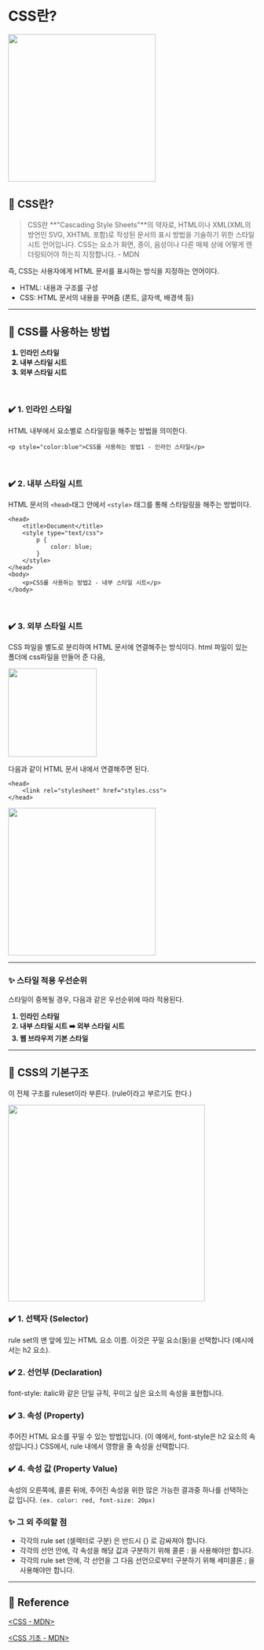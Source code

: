# CSS란?

<img src = "https://velog.velcdn.com/images/6464106/post/1c32d741-be7f-46eb-b83f-3483ec181e28/image.png" width = "300px">

## 📌 CSS란?
> CSS란 **"Cascading Style Sheets"**의 약자로,
HTML이나 XML(XML의 방언인 SVG, XHTML 포함)로 작성된 문서의 표시 방법을 기술하기 위한 스타일 시트 언어입니다. CSS는 요소가 화면, 종이, 음성이나 다른 매체 상에 어떻게 렌더링되어야 하는지 지정합니다. - MDN

즉, CSS는 사용자에게 HTML 문서를 표시하는 방식을 지정하는 언어이다.
<ul>
  <li>HTML: 내용과 구조를 구성</li>
  <li>CSS: HTML 문서의 내용을 꾸며줌 (폰트, 글자색, 배경색 등)</li>
</ul>

<hr>

## 📌 CSS를 사용하는 방법

<ol style="font-weight:900">
  <li>인라인 스타일</li>
  <li>내부 스타일 시트</li>
  <li>외부 스타일 시트</li>
</ol>
<br>


### ✔️ 1. 인라인 스타일
HTML 내부에서 요소별로 스타일링을 해주는 방법을 의미한다. 

```
<p style="color:blue">CSS를 사용하는 방법1 - 인라인 스타일</p>
```
<br>

### ✔️ 2. 내부 스타일 시트
HTML 문서의 ```<head>```태그 안에서 ```<style>``` 태그를 통해 스타일링을 해주는 방법이다.

```
<head>
    <title>Document</title>
    <style type="text/css">
        p {
            color: blue;
        }
    </style>
</head>
<body>
    <p>CSS를 사용하는 방법2 - 내부 스타일 시트</p>
</body>

```
<br>

### ✔️ 3. 외부 스타일 시트
CSS 파일을 별도로 분리하여 HTML 문서에 연결해주는 방식이다.
html 파일이 있는 폴더에 css파일을 만들어 준 다음, 

<img src = "https://velog.velcdn.com/images/6464106/post/02f8e123-da17-4ee5-a41c-f5eff45a15ec/image.png" width = "180px" float = "left" ><div style="clear: both;"></div>


다음과 같이 HTML 문서 내에서 연결해주면 된다.

```
<head>
    <link rel="stylesheet" href="styles.css">
</head>
```
<img src = "https://velog.velcdn.com/images/6464106/post/b61cc7d5-8a94-4ff8-b07a-9effee34e6d7/image.png" width = "300px" float = "left" ><div style="clear: both;"></div>


<hr>

### ✨ 스타일 적용 우선순위
스타일이 중복될 경우, 다음과 같은 우선순위에 따라 적용된다.
<ol style="font-weight:700">
  <li>인라인 스타일</li>
  <li>내부 스타일 시트 ➡️ 외부 스타일 시트</li>
  <li>웹 브라우저 기본 스타일</li>
</ol>
<hr>

## 📌 CSS의 기본구조
이 전체 구조를 ruleset이라 부른다. (rule이라고 부르기도 한다.)

<img src = "https://velog.velcdn.com/images/6464106/post/8b503bcc-dc7e-439f-8719-339a0e5eda9e/image.png" width = "400px" float = "left" ><div style="clear: both;"></div>

### ✔️ 1. 선택자 (Selector)
rule set의 맨 앞에 있는 HTML 요소 이름. 이것은 꾸밀 요소(들)을 선택합니다 (예시에서는 h2 요소).

### ✔️ 2. 선언부 (Declaration)
font-style: italic와 같은 단일 규칙, 꾸미고 싶은 요소의 속성을 표현합니다.

### ✔️ 3. 속성 (Property)
주어진 HTML 요소를 꾸밀 수 있는 방법입니다. (이 예에서, font-style은 h2 요소의 속성입니다.) CSS에서, rule 내에서 영향을 줄 속성을 선택합니다.

### ✔️ 4. 속성 값 (Property Value)
속성의 오른쪽에, 콜론 뒤에, 주어진 속성을 위한 많은 가능한 결과중 하나를 선택하는 값 입니다. ```(ex. color: red, font-size: 20px)```


### ✨ 그 외 주의할 점
<ul>
	<li>각각의 rule set (셀렉터로 구분) 은 반드시 {} 로 감싸져야 합니다.
  </li>
	<li>각각의 선언 안에, 각 속성을 해당 값과 구분하기 위해 콜론 : 을 사용해야만 합니다.
  </li>
	<li>각각의 rule set 안에, 각 선언을 그 다음 선언으로부터 구분하기 위해 세미콜론 ; 을 사용해야만 합니다.
  </li>
</ul>

<hr>

## 📌 Reference

[<CSS - MDN>](https://developer.mozilla.org/ko/docs/Web/CSS)

[<CSS 기초 - MDN>](https://developer.mozilla.org/ko/docs/Learn/Getting_started_with_the_web/CSS_basics)